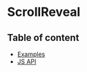 # ScrollReveal <Badges :texts="badges" />

<script setup>
  import pkg from '@studiometa/ui/atoms/ScrollReveal/package.json';
  const badges = [`v${pkg.version}`, 'JS'];
</script>

## Table of content

- [Examples](./examples)
- [JS API](./js-api)
